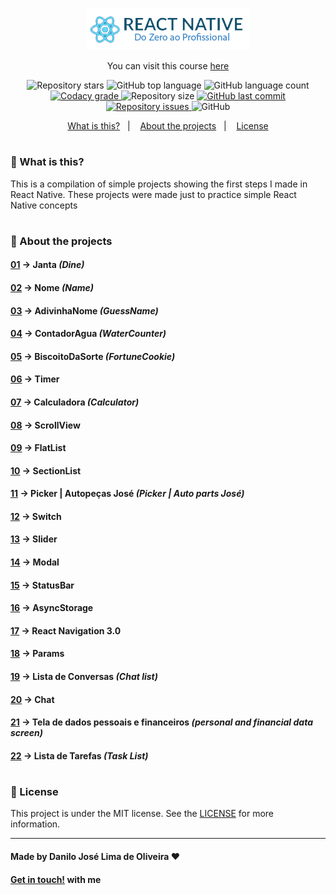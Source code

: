 <p align="center">
  <img src="./READMEfiles/topImage.png">
</p>

<p align="center">
You can visit this course <a href="https://b7web.com.br/react-native/?gclid=CjwKCAjwkun1BRAIEiwA2mJRWZKmEErkiXXlkpQTQZ7WsYRNZI3hPma2ya4ir-bcvbJfw-NOW4hLJBoC3QsQAvD_BwE&ref=L8493008W&hsrc=YWR3MDM%3D">here</a>
</p>


<p align="center">
  <img alt="Repository stars" src="https://img.shields.io/github/stars/Danilo-Js/React-Native-My-First-Projects">
  
  <img alt="GitHub top language" src="https://img.shields.io/github/languages/top/Danilo-Js/React-Native-My-First-Projects">

  <img alt="GitHub language count" src="https://img.shields.io/github/languages/count/Danilo-Js/React-Native-My-First-Projects">

  <a href="https://www.codacy.com/manual/Danilo-Js/React-Native-My-First-Projects?utm_source=github.com&amp;utm_medium=referral&amp;utm_content=Danilo-Js/React-Native-My-First-Projects&amp;utm_campaign=Badge_Grade">
    <img alt="Codacy grade" src="https://img.shields.io/codacy/grade/f7229d19b27449f390877f6f93b7c4df">
  </a>

  <img alt="Repository size" src="https://img.shields.io/github/repo-size/Danilo-Js/React-Native-My-First-Projects">
  
  <a href="https://img.shields.io/github/last-commit/Danilo-Js/React-Native-My-First-Projects/commits/master">
    <img alt="GitHub last commit" src="https://img.shields.io/github/last-commit/Danilo-Js/React-Native-My-First-Projects">
  </a>

  <a href="https://img.shields.io/github/issues/Danilo-Js/React-Native-My-First-Projects/issues">
    <img alt="Repository issues" src="https://img.shields.io/github/issues/Danilo-Js/React-Native-My-First-Projects">
  </a>

  <img alt="GitHub" src="https://img.shields.io/github/license/Danilo-Js/React-Native-My-First-Projects">
</p>

<p align="center" direction="row">
  <a href="#balloon-what-is-this">What is this?</a>&nbsp;&nbsp;&nbsp;|&nbsp;&nbsp;&nbsp;
  <a href="#iphone-about-the-projects">About the projects</a>&nbsp;&nbsp;&nbsp;|&nbsp;&nbsp;&nbsp;
  <a href="#memo-license">License</a>
</p>

#

 ### :balloon: What is this?
 This is a compilation of simple projects showing the first steps I made in React Native. These projects were made just to practice simple React Native concepts 

#

### :iphone: About the projects

#### [01](https://github.com/Danilo-Js/React-Native-do-Zero-ao-Profissional/tree/master/P01%20-%20Janta) -> Janta *(Dine)*
#### [02](https://github.com/Danilo-Js/React-Native-do-Zero-ao-Profissional/tree/master/P02%20-%20Nome) -> Nome *(Name)*
#### [03](https://github.com/Danilo-Js/React-Native-do-Zero-ao-Profissional/tree/master/P03%20-%20AdivinhaNome) -> AdivinhaNome *(GuessName)*
#### [04](https://github.com/Danilo-Js/React-Native-do-Zero-ao-Profissional/tree/master/P04%20-%20ContadorAgua) -> ContadorAgua *(WaterCounter)*
#### [05](https://github.com/Danilo-Js/React-Native-do-Zero-ao-Profissional/tree/master/P05%20-%20BiscoitoDaSorte) -> BiscoitoDaSorte *(FortuneCookie)*
#### [06](https://github.com/Danilo-Js/React-Native-do-Zero-ao-Profissional/tree/master/P06%20-%20Timer) -> Timer
#### [07](https://github.com/Danilo-Js/React-Native-do-Zero-ao-Profissional/tree/master/P07%20-%20Calculadora) -> Calculadora *(Calculator)*
#### [08](https://github.com/Danilo-Js/React-Native-do-Zero-ao-Profissional/tree/master/P08%20-%20ScrollView) -> ScrollView
#### [09](https://github.com/Danilo-Js/React-Native-do-Zero-ao-Profissional/tree/master/P09%20-%20FlatList) -> FlatList
#### [10](https://github.com/Danilo-Js/React-Native-do-Zero-ao-Profissional/tree/master/P10%20-%20SectionList) -> SectionList
#### [11](https://github.com/Danilo-Js/React-Native-do-Zero-ao-Profissional/tree/master/P11%20-%20Picker%20(Autopeças%20José)) -> Picker | Autopeças José *(Picker | Auto parts José)*
#### [12](https://github.com/Danilo-Js/React-Native-do-Zero-ao-Profissional/tree/master/P12%20-%20Switch) -> Switch
#### [13](https://github.com/Danilo-Js/React-Native-do-Zero-ao-Profissional/tree/master/P13%20-%20Slider) -> Slider
#### [14](https://github.com/Danilo-Js/React-Native-do-Zero-ao-Profissional/tree/master/P14%20-%20Modal) -> Modal
#### [15](https://github.com/Danilo-Js/React-Native-do-Zero-ao-Profissional/tree/master/P15%20-%20StatusBar) -> StatusBar
#### [16](https://github.com/Danilo-Js/React-Native-do-Zero-ao-Profissional/tree/master/P16%20-%20AsyncStorage) -> AsyncStorage
#### [17](https://github.com/Danilo-Js/React-Native-do-Zero-ao-Profissional/tree/master/P17%20-%20Navigation%20(React%20Navigation%203.0)) -> React Navigation 3.0
#### [18](https://github.com/Danilo-Js/React-Native-do-Zero-ao-Profissional/tree/master/P18%20-%20Params) -> Params
#### [19](https://github.com/Danilo-Js/React-Native-do-Zero-ao-Profissional/tree/master/P19%20-%20Lista%20de%20Conversas) -> Lista de Conversas *(Chat list)*
#### [20](https://github.com/Danilo-Js/React-Native-do-Zero-ao-Profissional/tree/master/P20%20-%20Chat) -> Chat
#### [21](https://github.com/Danilo-Js/React-Native-do-Zero-ao-Profissional/tree/master/P21%20-%20Tela%20de%20dados%20pessoais%20e%20financeiros) -> Tela de dados pessoais e financeiros *(personal and financial data screen)*
#### [22](https://github.com/Danilo-Js/React-Native-do-Zero-ao-Profissional/tree/master/P22%20-%20Lista%20de%20tarefas) -> Lista de Tarefas *(Task List)*

#

### :memo: License
This project is under the MIT license. See the [LICENSE](https://github.com/Danilo-Js/React-Native-My-First-Projects/blob/master/LICENSE) for more information.

---

#### Made by Danilo José Lima de Oliveira ♥ 
#### [Get in touch!](https://www.linkedin.com/in/danilo-js/) with me 





